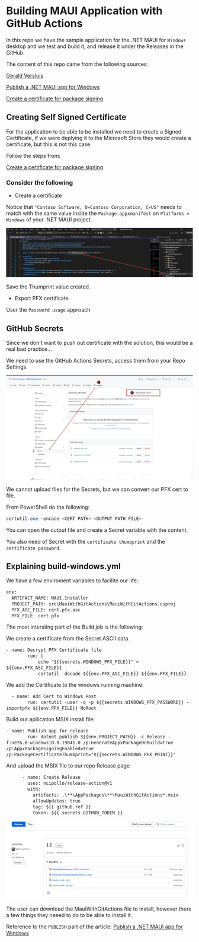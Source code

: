 # Building MAUI Application with GitHub Actions

In this repo we have the sample application for the .NET MAUI for `Windows` desktop and we test and build it, and release it under the Releases in the GitHub.

The content of this repo came from the following sources:

[Gerald Versluis](https://www.youtube.com/watch?v=8lvdLa0v8zY&ab_channel=GeraldVersluis)

[Publish a .NET MAUI app for Windows](https://docs.microsoft.com/en-us/dotnet/maui/windows/deployment/overview)

[Create a certificate for package signing](https://docs.microsoft.com/en-us/windows/msix/package/create-certificate-package-signing)

## Creating Self Signed Certificate
For the application to be able to be installed we need to create a Signed Certificate, if we were deplying it to the Microsoft Store they would create a certificate, but this is not this case.

Follow the steps from:

[Create a certificate for package signing](https://docs.microsoft.com/en-us/windows/msix/package/create-certificate-package-signing)

### Consider the following

- Create a certificate

Notice that `"Contoso Software, O=Contoso Corporation, C=US"` needs to match with the same value inside the `Package.appxmanifest` on `Platforms > Windows` of your .NET MAUI project.

![CN=User Name](/images/CN%3DUser%20Name.png)

Save the Thumprint value created.

- Export PFX certificate

User the `Password usage` approach

## GitHub Secrets

Since we don't want to push out certificate with the solution, this would be a real bad practice...

We need to use the GitHub Actions Secrets, access them from your Repo Settings.

![GitHub Secrets](/images/AcessGitHub_Secrets.png)

We cannot upload files for the Secrets, but we can convert our PFX cert to file.

From PowerShell do the following:

```PowerShell
certutil.exe -encode <CERT PATH> <OUTPUT PATH FILE>
```

You can open the output file and create a Secret variable with the content.

You also need of Secret with the `certificate thumbprint` and the `certificate password`.


## Explaining build-windows.yml

We have a few enviroment variables to facilite our life:

```YML
env:
  ARTIFACT_NAME: MAUI.Installer
  PROJECT_PATH: src\MauiWithGitActions\MauiWithGitActions.csproj
  PFX_ASC_FILE: cert.pfx.asc
  PFX_FILE: cert.pfx

```

The most intersting part of the Build job is the following:

We create a certificate from the Secret ASCII data.

```YML
- name: Decrypt PFX Certificate file
        run: | 
            echo "${{secrets.WINDOWS_PFX_FILE}}" > ${{env.PFX_ASC_FILE}}
            certutil -decode ${{env.PFX_ASC_FILE}} ${{env.PFX_FILE}}
```

We add the Certificate to the windows running machine:

```YML
  - name: Add Cert to Windows Host
        run: certutil -user -q -p ${{secrets.WINDOWS_PFX_PASSWORD}} -importpfx ${{env.PFX_FILE}} NoRoot
```

Build our apllication MSIX install file:

```YML
- name: Publish app for release
        run: dotnet publish ${{env.PROJECT_PATH}} -c Release -f:net6.0-windows10.0.19041.0 /p:GenerateAppxPackageOnBuild=true /p:AppxPackageSigningEnabled=true /p:PackageCertificateThumbprint="${{secrets.WINDOWS_PFX_PRINT}}"
```

And upload the MSIX file to our repo Release page

```YML
      - name: Create Release
        uses: ncipollo/release-action@v1
        with:
          artifacts: .\**\AppPackages\**\MauiWithGitActions*.msix
          allowUpdates: true
          tag: ${{ github.ref }}
          token: ${{ secrets.GITHUB_TOKEN }}
```


![GitHub Release Page](/images/GitHub_Release_Page.png)

The user can download the MauiWithGitActions file to install, however there a few things they neeed to do to be able to install it.

Reference to the `PUBLISH` part of the article: [Publish a .NET MAUI app for Windows](https://docs.microsoft.com/en-us/dotnet/maui/windows/deployment/overview)